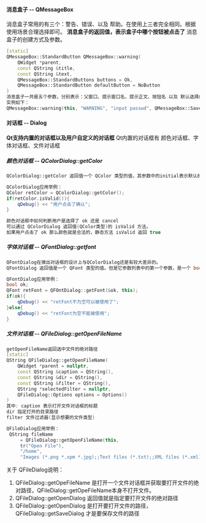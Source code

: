 #### 消息盒子 -- QMessageBox
消息盒子常用的有三个：警告、错误、以及 帮助。在使用上三者完全相同。根据使用场景合理选择即可。
**消息盒子的返回值，表示盒子中哪个按钮被点击了**
消息盒子的创建方式及参数。
```c++
[static] 
QMessageBox::StandardButton QMessageBox::warning(
	QWidget *parent, 
	const QString &title, 
	const QString &text, 
	QMessageBox::StandardButtons buttons = Ok, 
	QMessageBox::StandardButton defaultButton = NoButton
)
消息盒子一共是五个参数，分别表示：父窗口、提示窗口名、提示正文、按钮名 以及 默认选择的按钮。
实例如下：
QMessageBox::warning(this, "WARNING", "input passwd", QMessageBox::Save | QMessageBox::Open | QMessageBox::Cancel, QMessageBox::Cancel);

```


#### 对话框 -- Dialog
**Qt支持内置的对话框以及用户自定义的对话框**
Qt内置的对话框有 颜色对话框、字体对话框、文件对话框

##### 颜色对话框 -- QColorDialog::getColor
```c++
QColorDialog::getColor 返回值一个 QColor 类型的值，其参数中的initial表示默认的颜色,是一个QColor类型的值

QColorDialog应用举例：
QColor retColor = QColorDialog::getColor();
if(retColor.isValid()){
	qDebug() << "用户点击了确认";
}

颜色对话框中如何判断用户是选择了 ok 还是 cancel
可以通过 QColorDialog 返回值(QColor类型)的 isValid 方法。
如果用户点击了 ok 那么颜色就是合法的，静态方法 isValid 返回 true
```

##### 字体对话框 -- QFontDialog::getfont
```c++
QFontDialog在弹出对话框的设计上与QColorDialog还是有较大差异的。
QFontDialog 返回值是一个 QFont 类型的值。但是它参数列表中的第一个参数，是一个 bool 类型的值表示是否选中了某个字体。

QFontDialog应用举例：
bool ok;
QFont retFont = QFOntDialog::getFont(&ok, this);
if(ok){
	qDebug() << "retFont不为空可以被使用了";
}else{
	qDebug() << "retFont为空不能被使用";
}

```


##### 文件对话框 -- QFileDialog::getOpenFileName
```c++
getOpenFileName返回选中文件的绝对路径
[static] 
QString QFileDialog::getOpenFileName(
	QWidget *parent = nullptr, 
	const QString &caption = QString(), 
	const QString &dir = QString(), 
	const QString &filter = QString(), 
	QString *selectedFilter = nullptr, 
	QFileDialog::Options options = Options()
)
其中: caption 表示打开文件对话框的标题
dir 指定打开的目录路径
filter 文件过滤器(显示想要的文件类型)

QFileDialog应用举例：
 QString fileName 
	 = QFileDialog::getOpenFileName(this, 
	 tr("Open File"),
     "/home",
     "Images (*.png *.xpm *.jpg);;Text files (*.txt);;XML files (*.xml)";   
```
关于 QFileDialog说明：
1. QFileDialog::getOpeFileName 是打开一个文件对话框并获取要打开文件的绝对路径，QFileDialog::getOpeFileName本身不打开文件。
2. QFileDialog::getOpenDialog 返回值就是指定要打开文件的绝对路径
3. QFileDialog::getOpenDialog 是打开要打开文件的路径，QFileDialog::getSaveDialog 才是要保存文件的路径